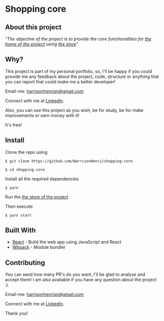 # Shopping core

## About this project

_"The objective of the project is to provide the core functionalities for [the home of the project](https://github.com/HarrisonHenri/shopping-home) using [the store](https://github.com/HarrisonHenri/shopping-store)"._

## Why?

This project is part of my personal portfolio, so, I'll be happy if you could provide me any feedback about the project, code, structure or anything that you can report that could make me a better developer!

Email-me: harrisonhenrisn@gmail.com

Connect with me at [LinkedIn](https://linkedin.com/in/harrison-henri-dos-santos-nascimento).

Also, you can use this project as you wish, be for study, be for make improvements or earn money with it!

It's free!

## Install

Clone the repo using

```
$ git clone https://github.com/HarrisonHenri/shopping-core
```

```
$ cd shopping-core
```

Install all the required dependencies

```
$ yarn
```

Run the [the store of the project](https://github.com/HarrisonHenri/shopping-store)

Then execute

```
$ yarn start
```

## Built With

- [React](https://github.com/facebook/react) - Build the web app using JavaScript and React
- [Wbpack](https://webpack.js.org/) - Module bundler

## Contributing

You can send how many PR's do you want, I'll be glad to analyse and accept them! I am also avaliable if you have any question about the project :).

Email-me: harrisonhenrisn@gmail.com

Connect with me at [LinkedIn](https://linkedin.com/in/harrison-henri-dos-santos-nascimento-a6ba33112).

Thank you!